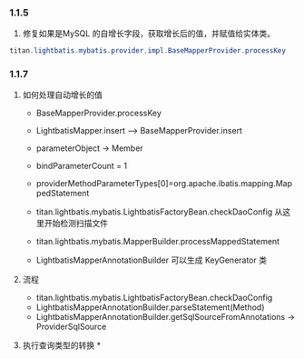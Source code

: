 ### 1.1.5
1.  修复如果是MySQL 的自增长字段，获取增长后的值，并赋值给实体类。
```java
titan.lightbatis.mybatis.provider.impl.BaseMapperProvider.processKey
```
### 1.1.7
1. 如何处理自动增长的值
   * BaseMapperProvider.processKey
   * LightbatisMapper.insert --> BaseMapperProvider.insert
   
   * parameterObject -> Member
   * bindParameterCount = 1
   * providerMethodParameterTypes[0]=org.apache.ibatis.mapping.MappedStatement
   * titan.lightbatis.mybatis.LightbatisFactoryBean.checkDaoConfig 从这里开始检测扫描文件
   *  titan.lightbatis.mybatis.MapperBuilder.processMappedStatement
   * LightbatisMapperAnnotationBuilder 可以生成 KeyGenerator 类
   
2. 流程
   * titan.lightbatis.mybatis.LightbatisFactoryBean.checkDaoConfig
   * LightbatisMapperAnnotationBuilder.parseStatement(Method)
   * LightbatisMapperAnnotationBuilder.getSqlSourceFromAnnotations -> ProviderSqlSource

3. 执行查询类型的转换
   * 
   